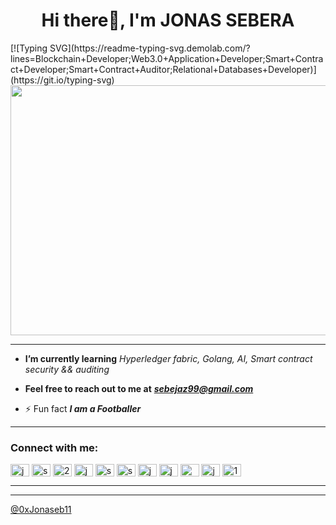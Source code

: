 <h1 align="center" font-family="sans" color="blue">Hi there👋, I'm JONAS SEBERA</h1>
[![Typing SVG](https://readme-typing-svg.demolab.com/?lines=Blockchain+Developer;Web3.0+Application+Developer;Smart+Contract+Developer;Smart+Contract+Auditor;Relational+Databases+Developer)](https://git.io/typing-svg)
<img src='./welcome.jpg' height='400px' width="1000px"/>

<!-- ![Web3.0-Illustration](./welcome.jpg) -->

-------------------

<!-- TROPHIES -->

<!-- <p align="left"> <img src="https://komarev.com/ghpvc/?username=jaz-3-0&label=Profile%20views&color=0e75b6&style=flat" alt="jaz-3-0" /> </p>

<p align="left"> <a href="https://github.com/ryo-ma/github-profile-trophy" rel="noreferrer"><img src="https://github-profile-trophy.vercel.app/?username=jaz-3-0" alt="jaz-3-0" /></a> </p> -->

<!-- ------------------------ -->

- **I’m currently learning** _Hyperledger fabric, Golang, AI, Smart contract security && auditing_

- **Feel free to reach out to me at** _**<sebejaz99@gmail.com>**_

- ⚡ Fun fact _**I am a Footballer**_

--------------------

<h3 align="left">Connect with me:</h3>
<p align="left">
<a href="https://dev.to/jonassebera" rel="noreferrer" target="_blank"><img align="center" src="https://raw.githubusercontent.com/rahuldkjain/github-profile-readme-generator/master/src/images/icons/Social/devto.svg" alt="jonassebera" height="20" width="30" /></a>
<a href="https://linkedin.com/in/sebera-jonas" rel="noreferrer" target="_blank"><img align="center" src="https://raw.githubusercontent.com/rahuldkjain/github-profile-readme-generator/master/src/images/icons/Social/linked-in-alt.svg" alt="sebera-jonas/" height="20" width="30" /></a>
<a href="https://stackoverflow.com/users/22163660/sebera-jonas" rel="noreferrer" target="_blank"><img align="center" src="https://raw.githubusercontent.com/rahuldkjain/github-profile-readme-generator/master/src/images/icons/Social/stack-overflow.svg" alt="22163660/sebera-jonas" height="20" width="30" /></a>
<a href="https://codesandbox.com/jaz99" rel="noreferrer" target="_blank"><img align="center" src="https://raw.githubusercontent.com/rahuldkjain/github-profile-readme-generator/master/src/images/icons/Social/codesandbox.svg" alt="jaz99" height="20" width="30" /></a>
<a href="https://www.facebook.com/jonaswalker.deborde/" rel="noreferrer" target="_blank"><img align="center" src="https://raw.githubusercontent.com/rahuldkjain/github-profile-readme-generator/master/src/images/icons/Social/facebook.svg" alt="sebera jonas" height="20" width="30" /></a>
<a href="https://instagram.com/sebe_j_az99" rel="noreferrer" target="_blank"><img align="center" src="https://raw.githubusercontent.com/rahuldkjain/github-profile-readme-generator/master/src/images/icons/Social/instagram.svg" alt="sebe_j_az99/" height="20" width="30" /></a>
<a href="https://dribbble.com/jonas-sebera" rel="noreferrer" target="_blank"><img align="center" src="https://raw.githubusercontent.com/rahuldkjain/github-profile-readme-generator/master/src/images/icons/Social/dribbble.svg" alt="jonas-sebera" height="20" width="30" /></a>
<a href="https://www.behance.net/jazjaz5" rel="noreferrer" target="_blank"><img align="center" src="https://raw.githubusercontent.com/rahuldkjain/github-profile-readme-generator/master/src/images/icons/Social/behance.svg" alt="jazjaz5" height="20" width="30" /></a>
<a href="https://medium.com/@sebejaz99" rel="noreferrer" target="_blank"><img align="center" src="https://raw.githubusercontent.com/rahuldkjain/github-profile-readme-generator/master/src/images/icons/Social/medium.svg" alt="@sebejaz99" height="20" width="30" /></a>
<a href="https://www.topcoder.com/members/jaz99" rel="noreferrer" target="_blank"><img align="center" src="https://raw.githubusercontent.com/rahuldkjain/github-profile-readme-generator/master/src/images/icons/Social/topcoder.svg" alt="jaz99" height="20" width="30" /></a>
<a href="https://discord.com/users/1065213095431131218" rel="noreferrer" target="_blank"><img align="center" src="https://raw.githubusercontent.com/rahuldkjain/github-profile-readme-generator/master/src/images/icons/Social/discord.svg" alt="1065213095431131218" height="20" width="30" /></a>
</p>

--------------------------------------------------------
<!-- -------------------------------------------------------- -->

<!-- _**[Buy me coffee](https://www.buymeacoffee.com/Jonas_sebera)**_ -->
<!-- Add other languages and tools similarly -->

<!-- ------------------------- -->

<!-- Github stats -->
<!-- <p><img align="left" src="https://github-readme-stats.vercel.app/api/top-langs?username=jaz-3-0&show_icons=true&locale=en&layout=compact" alt="jaz-3-0" /></p>

<p>&nbsp;<img align="center" src="https://github-readme-stats.vercel.app/api?username=jaz-3-0&show_icons=true&locale=en" alt="jaz-3-0" /></p>

<p><img align="center" src="https://github-readme-streak-stats.herokuapp.com/?user=jaz-3-0&" alt="jaz-3-0"/></p> -->

-------------------------

[@0xJonaseb11](https://jonas-sebera.vercel.app)
